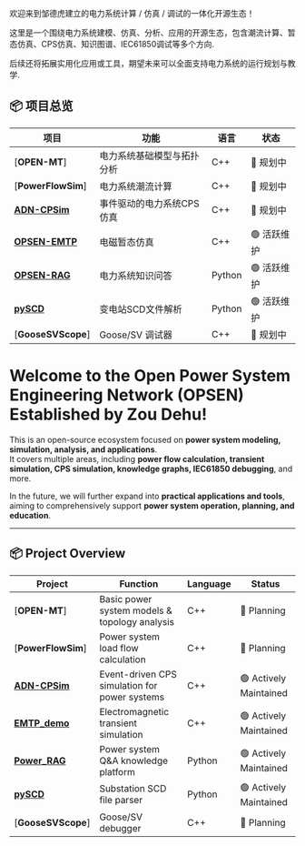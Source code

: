 欢迎来到邹德虎建立的电力系统计算 / 仿真 / 调试的一体化开源生态！  

这里是一个围绕电力系统建模、仿真、分析、应用的开源生态，包含潮流计算、暂态仿真、CPS仿真、知识图谱、IEC61850调试等多个方向.

后续还将拓展实用化应用或工具，期望未来可以全面支持电力系统的运行规划与教学.

## 📦 项目总览

| 项目 | 功能 | 语言 | 状态 |
|------|------|------|------|
| [**OPEN-MT**]| 电力系统基础模型与拓扑分析 | C++ | 🔄 规划中  |
| [**PowerFlowSim**] | 电力系统潮流计算 | C++ | 🔄 规划中 |
| [**ADN-CPSim**](https://github.com/zoudehupowersystem/ADN-CPSim) | 事件驱动的电力系统CPS仿真 | C++ | 🔄 规划中  |
| [**OPSEN-EMTP**](https://github.com/zoudehupowersystem/OPSEN-EMTP) | 电磁暂态仿真 | C++ | 🟢 活跃维护 |
| [**OPSEN-RAG**](https://github.com/zoudehupowersystem/OPSEN-RAG) | 电力系统知识问答 | Python | 🟢 活跃维护 |
| [**pySCD**](https://github.com/zoudehupowersystem/pySCD) | 变电站SCD文件解析 | Python | 🟢 活跃维护 |
| [**GooseSVScope**] | Goose/SV 调试器 | C++ | 🔄 规划中 |

# Welcome to the Open Power System Engineering Network (OPSEN) Established by Zou Dehu!

This is an open-source ecosystem focused on **power system modeling, simulation, analysis, and applications**.  
It covers multiple areas, including **power flow calculation, transient simulation, CPS simulation, knowledge graphs, IEC61850 debugging**, and more.

In the future, we will further expand into **practical applications and tools**, aiming to comprehensively support **power system operation, planning, and education**.

---

## 📦 Project Overview

| Project | Function | Language | Status |
|--------|----------|----------|--------|
| [**OPEN-MT**] | Basic power system models & topology analysis | C++ | 🔄 Planning |
| [**PowerFlowSim**] | Power system load flow calculation | C++ | 🔄 Planning |
| [**ADN-CPSim**](https://github.com/zoudehupowersystem/ADN-CPSim) | Event-driven CPS simulation for power systems | C++ | 🟢 Actively Maintained |
| [**EMTP_demo**](https://github.com/zoudehupowersystem/EMTP_demo) | Electromagnetic transient simulation | C++ | 🟢 Actively Maintained |
| [**Power_RAG**](https://github.com/zoudehupowersystem/Power_RAG) | Power system Q&A knowledge platform | Python | 🟢 Actively Maintained |
| [**pySCD**](https://github.com/zoudehupowersystem/pySCD) | Substation SCD file parser | Python | 🟢 Actively Maintained |
| [**GooseSVScope**] | Goose/SV debugger | C++ | 🔄 Planning |

